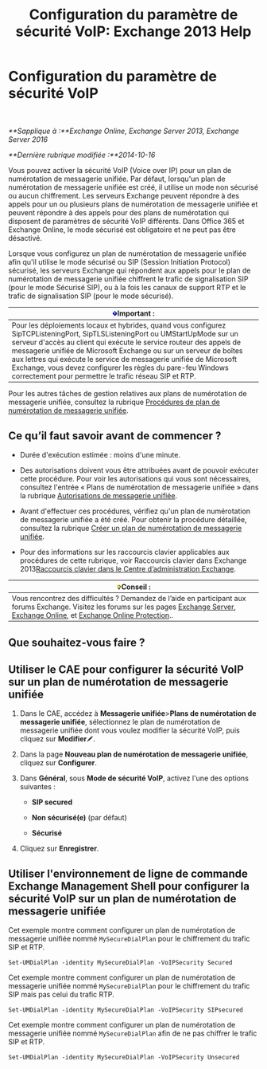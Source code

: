 ﻿---
title: 'Configuration du paramètre de sécurité VoIP: Exchange 2013 Help'
TOCTitle: Configuration du paramètre de sécurité VoIP
ms:assetid: b5335654-c766-4f3f-883c-f31263e1d9c1
ms:mtpsurl: https://technet.microsoft.com/fr-fr/library/Bb201721(v=EXCHG.150)
ms:contentKeyID: 50478907
ms.date: 05/23/2018
mtps_version: v=EXCHG.150
ms.translationtype: MT
---

# Configuration du paramètre de sécurité VoIP

 

_**Sapplique à :**Exchange Online, Exchange Server 2013, Exchange Server 2016_

_**Dernière rubrique modifiée :**2014-10-16_

Vous pouvez activer la sécurité VoIP (Voice over IP) pour un plan de numérotation de messagerie unifiée. Par défaut, lorsqu'un plan de numérotation de messagerie unifiée est créé, il utilise un mode non sécurisé ou aucun chiffrement. Les serveurs Exchange peuvent répondre à des appels pour un ou plusieurs plans de numérotation de messagerie unifiée et peuvent répondre à des appels pour des plans de numérotation qui disposent de paramètres de sécurité VoIP différents. Dans Office 365 et Exchange Online, le mode sécurisé est obligatoire et ne peut pas être désactivé.

Lorsque vous configurez un plan de numérotation de messagerie unifiée afin qu'il utilise le mode sécurisé ou SIP (Session Initiation Protocol) sécurisé, les serveurs Exchange qui répondent aux appels pour le plan de numérotation de messagerie unifiée chiffrent le trafic de signalisation SIP (pour le mode Sécurisé SIP), ou à la fois les canaux de support RTP et le trafic de signalisation SIP (pour le mode sécurisé).

<table>
<thead>
<tr class="header">
<th><img src="images/JJ159813.important(EXCHG.150).gif" title="Important" alt="Important" />Important :</th>
</tr>
</thead>
<tbody>
<tr class="odd">
<td>Pour les déploiements locaux et hybrides, quand vous configurez SipTCPListeningPort, SipTLSListeningPort ou UMStartUpMode sur un serveur d'accès au client qui exécute le service routeur des appels de messagerie unifiée de Microsoft Exchange ou sur un serveur de boîtes aux lettres qui exécute le service de messagerie unifiée de Microsoft Exchange, vous devez configurer les règles du pare-feu Windows correctement pour permettre le trafic réseau SIP et RTP.</td>
</tr>
</tbody>
</table>


Pour les autres tâches de gestion relatives aux plans de numérotation de messagerie unifiée, consultez la rubrique [Procédures de plan de numérotation de messagerie unifiée](um-dial-plan-procedures-exchange-2013-help.md).

## Ce qu’il faut savoir avant de commencer ?

  - Durée d'exécution estimée : moins d'une minute.

  - Des autorisations doivent vous être attribuées avant de pouvoir exécuter cette procédure. Pour voir les autorisations qui vous sont nécessaires, consultez l'entrée « Plans de numérotation de messagerie unifiée » dans la rubrique [Autorisations de messagerie unifiée](unified-messaging-permissions-exchange-2013-help.md).

  - Avant d'effectuer ces procédures, vérifiez qu'un plan de numérotation de messagerie unifiée a été créé. Pour obtenir la procédure détaillée, consultez la rubrique [Créer un plan de numérotation de messagerie unifiée](create-a-um-dial-plan-exchange-2013-help.md).

  - Pour des informations sur les raccourcis clavier applicables aux procédures de cette rubrique, voir Raccourcis clavier dans Exchange 2013[Raccourcis clavier dans le Centre d’administration Exchange](keyboard-shortcuts-in-the-exchange-admin-center-exchange-online-protection-help.md).

<table>
<thead>
<tr class="header">
<th><img src="images/Bb125224.tip(EXCHG.150).gif" title="Conseil" alt="Conseil" />Conseil :</th>
</tr>
</thead>
<tbody>
<tr class="odd">
<td>Vous rencontrez des difficultés ? Demandez de l’aide en participant aux forums Exchange. Visitez les forums sur les pages <a href="https://go.microsoft.com/fwlink/p/?linkid=60612">Exchange Server</a>, <a href="https://go.microsoft.com/fwlink/p/?linkid=267542">Exchange Online</a>, et <a href="https://go.microsoft.com/fwlink/p/?linkid=285351">Exchange Online Protection</a>..</td>
</tr>
</tbody>
</table>


## Que souhaitez-vous faire ?

## Utiliser le CAE pour configurer la sécurité VoIP sur un plan de numérotation de messagerie unifiée

1.  Dans le CAE, accédez à **Messagerie unifiée**\>**Plans de numérotation de messagerie unifiée**, sélectionnez le plan de numérotation de messagerie unifiée dont vous voulez modifier la sécurité VoIP, puis cliquez sur **Modifier**![Icône Modifier](images/Bb124582.6f53ccb2-1f13-4c02-bea0-30690e6ea71d(EXCHG.150).gif "Icône Modifier").

2.  Dans la page **Nouveau plan de numérotation de messagerie unifiée**, cliquez sur **Configurer**.

3.  Dans **Général**, sous **Mode de sécurité VoIP**, activez l'une des options suivantes :
    
      - **SIP secured**
    
      - **Non sécurisé(e)** (par défaut)
    
      - **Sécurisé**

4.  Cliquez sur **Enregistrer**.

## Utiliser l'environnement de ligne de commande Exchange Management Shell pour configurer la sécurité VoIP sur un plan de numérotation de messagerie unifiée

Cet exemple montre comment configurer un plan de numérotation de messagerie unifiée nommé `MySecureDialPlan` pour le chiffrement du trafic SIP et RTP.

    Set-UMDialPlan -identity MySecureDialPlan -VoIPSecurity Secured

Cet exemple montre comment configurer un plan de numérotation de messagerie unifiée nommé `MySecureDialPlan` pour le chiffrement du trafic SIP mais pas celui du trafic RTP.

    Set-UMDialPlan -identity MySecureDialPlan -VoIPSecurity SIPsecured

Cet exemple montre comment configurer un plan de numérotation de messagerie unifiée nommé `MySecureDialPlan` afin de ne pas chiffrer le trafic SIP et RTP.

    Set-UMDialPlan -identity MySecureDialPlan -VoIPSecurity Unsecured


